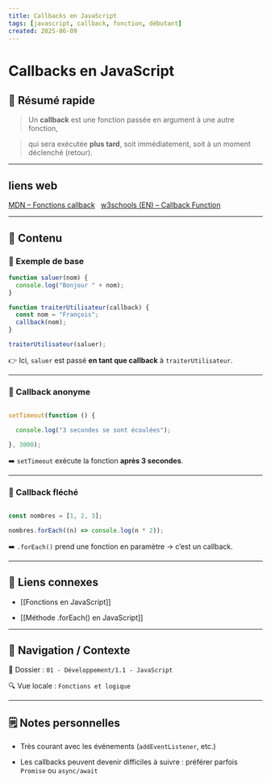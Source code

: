 ```yaml
---
title: Callbacks en JavaScript
tags: [javascript, callback, fonction, débutant]
created: 2025-06-09
---
```


# Callbacks en JavaScript

## 🧠 Résumé rapide

> Un **callback** est une fonction passée en argument à une autre fonction,  

> qui sera exécutée **plus tard**, soit immédiatement, soit à un moment déclenché (retour).

---

## liens web

[MDN – Fonctions callback](https://developer.mozilla.org/fr/docs/Glossary/Callback_function)  
[w3schools (EN) – Callback Function](https://www.w3schools.com/js/js_callback.asp)

---

## 📌 Contenu

### 📍 Exemple de base

```js
function saluer(nom) {
  console.log("Bonjour " + nom);
}  

function traiterUtilisateur(callback) {
  const nom = "François";
  callback(nom);
}

traiterUtilisateur(saluer);

```

  

👉 Ici, `saluer` est passé **en tant que callback** à `traiterUtilisateur`.

  

---

  

### 📍 Callback anonyme

  

```js

setTimeout(function () {

  console.log("3 secondes se sont écoulées");

}, 3000);

```

  

➡️ `setTimeout` exécute la fonction **après 3 secondes**.

  

---

  

### 📍 Callback fléché

  

```js

const nombres = [1, 2, 3];

nombres.forEach((n) => console.log(n * 2));

```

  

➡️ `.forEach()` prend une fonction en paramètre → c’est un callback.

  

---

  

## 🔗 Liens connexes

  

- [[Fonctions en JavaScript]]

- [[Méthode .forEach() en JavaScript]]

  

---

  

## 🧭 Navigation / Contexte

  

📂 Dossier : `01 - Développement/1.1 - JavaScript`  

🔍 Vue locale : `Fonctions et logique`

  

---

  

## 🗒️ Notes personnelles

  

- Très courant avec les événements (`addEventListener`, etc.)

- Les callbacks peuvent devenir difficiles à suivre : préférer parfois `Promise` ou `async/await`